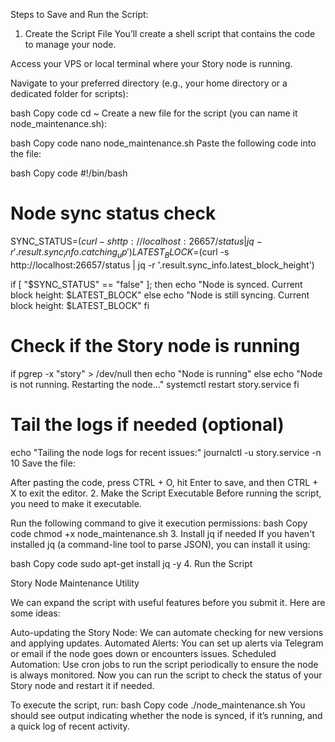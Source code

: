 Steps to Save and Run the Script:
1. Create the Script File
You’ll create a shell script that contains the code to manage your node.

Access your VPS or local terminal where your Story node is running.

Navigate to your preferred directory (e.g., your home directory or a dedicated folder for scripts):

bash
Copy code
cd ~
Create a new file for the script (you can name it node_maintenance.sh):

bash
Copy code
nano node_maintenance.sh
Paste the following code into the file:

bash
Copy code
#!/bin/bash

# Node sync status check
SYNC_STATUS=$(curl -s http://localhost:26657/status | jq -r '.result.sync_info.catching_up')
LATEST_BLOCK=$(curl -s http://localhost:26657/status | jq -r '.result.sync_info.latest_block_height')

if [ "$SYNC_STATUS" == "false" ]; then
  echo "Node is synced. Current block height: $LATEST_BLOCK"
else
  echo "Node is still syncing. Current block height: $LATEST_BLOCK"
fi

# Check if the Story node is running
if pgrep -x "story" > /dev/null
then
  echo "Node is running"
else
  echo "Node is not running. Restarting the node..."
  systemctl restart story.service
fi

# Tail the logs if needed (optional)
echo "Tailing the node logs for recent issues:"
journalctl -u story.service -n 10
Save the file:

After pasting the code, press CTRL + O, hit Enter to save, and then CTRL + X to exit the editor.
2. Make the Script Executable
Before running the script, you need to make it executable.

Run the following command to give it execution permissions:
bash
Copy code
chmod +x node_maintenance.sh
3. Install jq if needed
If you haven't installed jq (a command-line tool to parse JSON), you can install it using:

bash
Copy code
sudo apt-get install jq -y
4. Run the Script

Story Node Maintenance Utility

We can expand the script with useful features before you submit it. Here are some ideas:

Auto-updating the Story Node: We can automate checking for new versions and applying updates.
Automated Alerts: You can set up alerts via Telegram or email if the node goes down or encounters issues.
Scheduled Automation: Use cron jobs to run the script periodically to ensure the node is always monitored.
Now you can run the script to check the status of your Story node and restart it if needed.

To execute the script, run:
bash
Copy code
./node_maintenance.sh
You should see output indicating whether the node is synced, if it’s running, and a quick log of recent activity.
